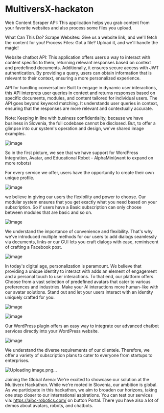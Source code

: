 # MultiversX-hackaton
Web Content Scraper API: This application helps you grab content from your favorite websites and also process some files you upload.

What Can This Do?
Scrape Websites: Give us a website link, and we'll fetch the content for you!
Process Files: Got a file? Upload it, and we'll handle the magic!

Website chatbot API: This application offers users a way to interact with content specific to them, returning relevant responses based on context and predefined documents. Additionally, it ensures secure access with JWT authentication. By providing a query, users can obtain information that is relevant to their context, ensuring a more personalized experience. 

API for handling conversation: Built to engage in dynamic user interactions, this API interprets user queries in context and returns responses based on specific documents, modules, and content tailored for individual users. The API goes beyond keyword matching. It understands user queries in context, ensuring that the responses are more relevant and contextually accurate.

Note: Keeping in line with business confidentiality, because we have business in Slovenia, the full codebase cannot be disclosed. But, to offer a glimpse into our system's operation and design, we've shared image examples.

![image](https://github.com/r0b0ai/MultiversX-hackaton/assets/136820991/ce2e3d70-1ced-4320-bd8a-176e0566a43f)

So in the first picture, we see that we have support for  WordPress Integration, Avatar, and Educational Robot - AlphaMini(want to expand on more robots)

For every service we offer, users have the opportunity to create their own unique profile.

![image](https://github.com/r0b0ai/MultiversX-hackaton/assets/136820991/9564568a-ed70-464a-9a34-f09f539296fd)

we believe in giving our users the flexibility and power to choose. Our modular system ensures that you get exactly what you need based on your subscription. So if users have a Basic subscription can only choose between modules that are basic and so on.

![image](https://github.com/r0b0ai/MultiversX-hackaton/assets/136820991/131abf57-6234-437c-8743-f9779fc89a38)

We understand the importance of convenience and flexibility. That's why we've introduced multiple methods for our users to add dialogs seamlessly via documents, links or our GUI lets you craft dialogs with ease, reminiscent of crafting a Facebook post.

![image](https://github.com/r0b0ai/MultiversX-hackaton/assets/136820991/8694d8c6-54f0-40c7-872a-c04e68b6c31e)

In today's digital age, personalization is paramount. We believe that providing a unique identity to interact with adds an element of engagement and a personal touch to user interactions. To that end, our platform offers. Choose from a vast selection of predefined avatars that cater to various preferences and industries. Make your AI interactions more human-like with our avatar solutions. Stand out and let your users interact with an identity uniquely crafted for you.

![image](https://github.com/r0b0ai/MultiversX-hackaton/assets/136820991/cc132769-ca4e-4735-9206-0e92abbbc375)

![image](https://github.com/r0b0ai/MultiversX-hackaton/assets/136820991/f121d74b-4859-48fb-af72-558dff4376ba)

Our WordPress plugin offers an easy way to integrate our advanced chatbot services directly into your WordPress website.

![image](https://github.com/r0b0ai/MultiversX-hackaton/assets/136820991/2885949a-1769-4074-8d47-0a6de943b843)

We understand the diverse requirements of our clientele. Therefore, we offer a variety of subscription plans to cater to everyone from startups to enterprises.

![Uploading image.png…]()

Joining the Global Arena: We're excited to showcase our solution at the Multiverx Hackathon. While we're rooted in Slovenia, our ambition is global. As we participate in this hackathon, we aim to broaden our horizons, taking one step closer to our international aspirations. You can test our services via: https://aibc-robotics.com/ on button Portal. There you have also a lot of demos about avatars, robots, and chatbots.






